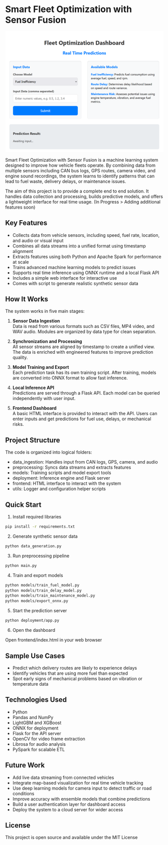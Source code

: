 # Smart Fleet Optimization with Sensor Fusion
![Dashboard Screenshot](Dashboard_Preview.PNG)

Smart Fleet Optimization with Sensor Fusion is a machine learning system designed to improve how vehicle fleets operate. By combining data from multiple sensors including CAN bus logs, GPS routes, camera video, and engine sound recordings, the system learns to identify patterns that can lead to fuel waste, delivery delays, or maintenance issues.

The aim of this project is to provide a complete end to end solution. It handles data collection and processing, builds predictive models, and offers a lightweight interface for real time usage. 
(In Progress > Adding additional features soon)

## Key Features

- Collects data from vehicle sensors, including speed, fuel rate, location, and audio or visual input
- Combines all data streams into a unified format using timestamp alignment
- Extracts features using both Python and Apache Spark for performance at scale
- Trains advanced machine learning models to predict issues
- Supports real time inference using ONNX runtime and a local Flask API
- Includes a simple web interface for interactive use
- Comes with script to generate realistic synthetic sensor data

## How It Works

The system works in five main stages:

1. **Sensor Data Ingestion**  
   Data is read from various formats such as CSV files, MP4 video, and WAV audio. Modules are organized by data type for clean separation.

2. **Synchronization and Processing**  
   All sensor streams are aligned by timestamp to create a unified view. The data is enriched with engineered features to improve prediction quality.

3. **Model Training and Export**  
   Each prediction task has its own training script. After training, models are converted into ONNX format to allow fast inference.

4. **Local Inference API**  
   Predictions are served through a Flask API. Each model can be queried independently with user input.

5. **Frontend Dashboard**  
   A basic HTML interface is provided to interact with the API. Users can enter inputs and get predictions for fuel use, delays, or mechanical risks.

## Project Structure

The code is organized into logical folders:

- data_ingestion: Handles input from CAN logs, GPS, camera, and audio
- preprocessing: Syncs data streams and extracts features
- models: Training scripts and model export tools
- deployment: Inference engine and Flask server
- frontend: HTML interface to interact with the system
- utils: Logger and configuration helper scripts

## Quick Start

1. Install required libraries

```bash
pip install -r requirements.txt
```

2. Generate synthetic sensor data

```bash
python data_generation.py
```

3. Run preprocessing pipeline

```bash
python main.py
```

4. Train and export models

```bash
python models/train_fuel_model.py
python models/train_delay_model.py
python models/train_maintenance_model.py
python models/export_onnx.py
```

5. Start the prediction server

```bash
python deployment/app.py
```

6. Open the dashboard

Open frontend/index.html in your web browser

## Sample Use Cases

- Predict which delivery routes are likely to experience delays
- Identify vehicles that are using more fuel than expected
- Spot early signs of mechanical problems based on vibration or temperature data

## Technologies Used

- Python  
- Pandas and NumPy  
- LightGBM and XGBoost  
- ONNX for deployment  
- Flask for the API server  
- OpenCV for video frame extraction  
- Librosa for audio analysis  
- PySpark for scalable ETL

## Future Work

- Add live data streaming from connected vehicles
- Integrate map-based visualization for real time vehicle tracking
- Use deep learning models for camera input to detect traffic or road conditions
- Improve accuracy with ensemble models that combine predictions
- Build a user authentication layer for dashboard access
- Deploy the system to a cloud server for wider access

## License

This project is open source and available under the MIT License
